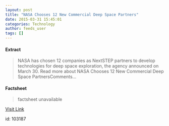 ```yaml
---
layout: post
title: "NASA Chooses 12 New Commercial Deep Space Partners"
date: 2015-03-31 15:45:01
categories: Technology
author: feeds_user
tags: []
---
```



#### Extract
>NASA has chosen 12 companies as NextSTEP partners to develop technologies for deep space exploration, the agency announced on March 30. Read more about NASA Chooses 12 New Commercial Deep Space PartnersComments...

#### Factsheet
>factsheet unavailable

[Visit Link](http://www.pddnet.com/round-ups/2015/03/nasa-chooses-12-new-commercial-deep-space-partners)

id:  103187


